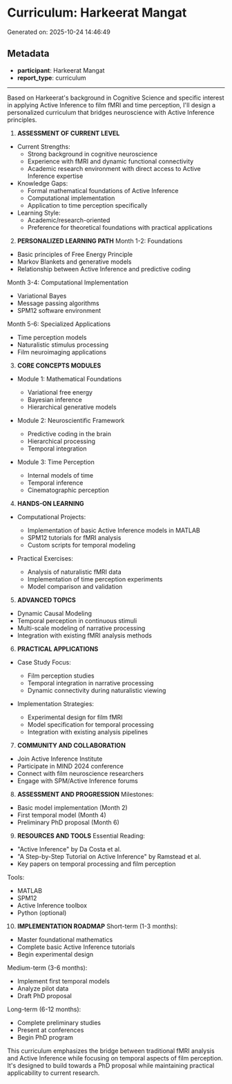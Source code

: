 # Curriculum: Harkeerat Mangat

Generated on: 2025-10-24 14:46:49

## Metadata

- **participant**: Harkeerat Mangat
- **report_type**: curriculum

---

Based on Harkeerat's background in Cognitive Science and specific interest in applying Active Inference to film fMRI and time perception, I'll design a personalized curriculum that bridges neuroscience with Active Inference principles.

1. **ASSESSMENT OF CURRENT LEVEL**
- Current Strengths:
  * Strong background in cognitive neuroscience
  * Experience with fMRI and dynamic functional connectivity
  * Academic research environment with direct access to Active Inference expertise
- Knowledge Gaps:
  * Formal mathematical foundations of Active Inference
  * Computational implementation
  * Application to time perception specifically
- Learning Style:
  * Academic/research-oriented
  * Preference for theoretical foundations with practical applications

2. **PERSONALIZED LEARNING PATH**
Month 1-2: Foundations
- Basic principles of Free Energy Principle
- Markov Blankets and generative models
- Relationship between Active Inference and predictive coding

Month 3-4: Computational Implementation
- Variational Bayes
- Message passing algorithms
- SPM12 software environment

Month 5-6: Specialized Applications
- Time perception models
- Naturalistic stimulus processing
- Film neuroimaging applications

3. **CORE CONCEPTS MODULES**
- Module 1: Mathematical Foundations
  * Variational free energy
  * Bayesian inference
  * Hierarchical generative models

- Module 2: Neuroscientific Framework
  * Predictive coding in the brain
  * Hierarchical processing
  * Temporal integration

- Module 3: Time Perception
  * Internal models of time
  * Temporal inference
  * Cinematographic perception

4. **HANDS-ON LEARNING**
- Computational Projects:
  * Implementation of basic Active Inference models in MATLAB
  * SPM12 tutorials for fMRI analysis
  * Custom scripts for temporal modeling

- Practical Exercises:
  * Analysis of naturalistic fMRI data
  * Implementation of time perception experiments
  * Model comparison and validation

5. **ADVANCED TOPICS**
- Dynamic Causal Modeling
- Temporal perception in continuous stimuli
- Multi-scale modeling of narrative processing
- Integration with existing fMRI analysis methods

6. **PRACTICAL APPLICATIONS**
- Case Study Focus:
  * Film perception studies
  * Temporal integration in narrative processing
  * Dynamic connectivity during naturalistic viewing

- Implementation Strategies:
  * Experimental design for film fMRI
  * Model specification for temporal processing
  * Integration with existing analysis pipelines

7. **COMMUNITY AND COLLABORATION**
- Join Active Inference Institute
- Participate in MIND 2024 conference
- Connect with film neuroscience researchers
- Engage with SPM/Active Inference forums

8. **ASSESSMENT AND PROGRESSION**
Milestones:
- Basic model implementation (Month 2)
- First temporal model (Month 4)
- Preliminary PhD proposal (Month 6)

9. **RESOURCES AND TOOLS**
Essential Reading:
- "Active Inference" by Da Costa et al.
- "A Step-by-Step Tutorial on Active Inference" by Ramstead et al.
- Key papers on temporal processing and film perception

Tools:
- MATLAB
- SPM12
- Active Inference toolbox
- Python (optional)

10. **IMPLEMENTATION ROADMAP**
Short-term (1-3 months):
- Master foundational mathematics
- Complete basic Active Inference tutorials
- Begin experimental design

Medium-term (3-6 months):
- Implement first temporal models
- Analyze pilot data
- Draft PhD proposal

Long-term (6-12 months):
- Complete preliminary studies
- Present at conferences
- Begin PhD program

This curriculum emphasizes the bridge between traditional fMRI analysis and Active Inference while focusing on temporal aspects of film perception. It's designed to build towards a PhD proposal while maintaining practical applicability to current research.